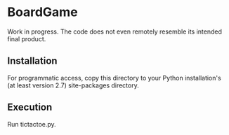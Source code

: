 BoardGame
=========

Work in progress. The code does not even remotely resemble its intended final product.

Installation
------------

For programmatic access, copy this directory to your Python installation's (at least version 2.7) site-packages directory.

Execution
---------

Run tictactoe.py.